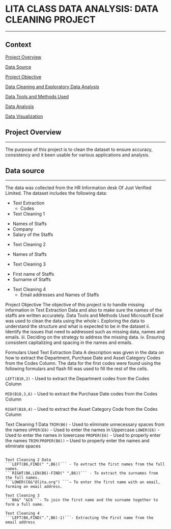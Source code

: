 # LITA CLASS DATA ANALYSIS: DATA CLEANING PROJECT
---

## Context

[Project Overview](#project-overview)

[Data Source](#data-source)

[Project Objective](#project-objective)

[Data Cleaning and Exploratory Data Analysis](#data-Cleaning-and-exploratory-data-analysis)

[Data Tools and Methods Used](#data-tools-and-methods-used)

[Data Analysis](#data-analysis)

[Data Visualization](#data-visualization)

## Project Overview
---
The purpose of this project is to clean the dataset to ensure accuracy, consistency and it been usable for various applications and analysis.

## Data source
---
The data was collected from the HR Information desk Of Just Verified Limited.
The dataset includes the following data:
- Text Extraction
  * Codes
-	Text Cleaning 1 
   * Names of Staffs
   * Company 
   * Salary of the Staffs
-	Text Cleaning  2
   * Names of Staffs
-	Text Cleaning  3
   * First name of Staffs
   * Surname of Staffs
- Text Cleaning  4
   * Email addresses and Names of Staffs

Project Objective
The objective of this project is to handle missing information in Text Extraction Data and also to make sure the names of the staffs are written accurately.
Data Tools and Methods Used
Microsoft Excel was used to clean the data using the whole
i.	Exploring the data to understand the structure and what is expected to be in the dataset 
ii.	Identify the issues that need to addressed such as missing data, names and emails.
iii.	Deciding on the strategy to address the missing data.
iv.	Ensuring consistent capitalizing and spacing in the names and emails.

Formulars Used
Text Extraction Data
A description was given in the data on how to extract the Department, Purchase Date and Asset Category Codes from the Codes Column.
The data for the first codes were found using the following formulars and flash fill was used to fill the rest of the cells.

```LEFT(B10,2)``` -  Used to extract the Department codes from the Codes Column 

```MID(B10,3,6)``` -  Used to extract the Purchase Date codes from the Codes Column

```RIGHT(B10,4)``` -  Used to extract the Asset Category Code from the Codes Column


Text Cleaning 1 Data
```TRIM(B6)``` -  Used to eliminate unnecessary spaces from the names 
```UPPER(E6)``` - Used to enter the names in Uppercase
```LOWER(E6)``` - Used to enter the names in lowercase
```PROPER(E6)``` - Used to properly enter the names
```TRIM(PROPER(B6))``` – Used to properly enter the names and eliminate spaces
```PROPER(C6) – To enter the company names properly

Text Cleaning 2 Data
```LEFT(B6,FIND(" ",B6))``` - To extract the first names from the full names.
```RIGHT(B6,LEN(B6)-FIND(" ",B6))``` - To extract the surnames from the full names.
```LOWER(C6&"@lita.org") ```– To enter the first name with an email, forming an email address.

Text Cleaning 3
```B6&" "&C6```- To join the first name and the surname together to form a full name.

Text Cleaning 4
```LEFT(B6,FIND(".",B6)-1)```- Extracting the First name from the email address



